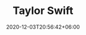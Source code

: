 ---
title: "Taylor Swift"
date: 2020-12-03T20:56:42+06:00
type: portfolio
image: "images/projects/text_TaylorSwift/swift_2_fake.svg"
category: ["FAKE"]
project_images: ["images/projects/text_TaylorSwift/swift_2_fake.svg"]
---